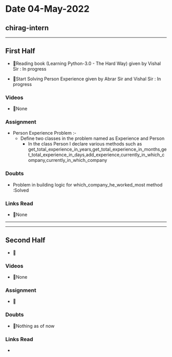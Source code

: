 # Date 04-May-2022

## chirag-intern

<hr>

## First Half

- 🔄Reading book (Learning Python-3.0 - The Hard Way)
  given by Vishal Sir : In progress

- 🔄Start Solving Person Experience given by Abrar Sir and Vishal Sir : In progress

### Videos

- 🚫None

### Assignment

- Person Experience Problem :-
  - Define two classes in the problem named as Experience and Person
    - In the class Person I declare various methods such as get_total_experience_in_years,get_total_experience_in_months,get_total_experience_in_days,add_experience,currently_in_which_company,currently_in_which_company

### Doubts

- Problem in building logic for which_company_he_worked_most method :Solved

### Links Read

- 🚫None

<hr>
<hr>

## Second Half

- 🔄

### Videos

- 🚫None

### Assignment

- 🔄

### Doubts

- 🚫Nothing as of now

### Links Read

- []()
